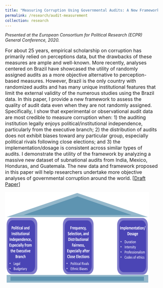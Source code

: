 ```yaml
---
title: "Measuring Corruption Using Governmental Audits: A New Framework and Dataset"
permalink: /research/audit-measurement
collection: research
---
```


<style>
.thumbnaildiss2 {
    background-color: black;
    height: 300px;
    display: inline-block; 
    background-size: cover; 
    background-position: center center;
    background-repeat: no-repeat;
}
</style>

*Presented at the European Consortium for Political Research (ECPR) General Conference, 2020.*

<p style="font-size: 12pt; width: 100%; text-align: left;">For about 25 years, empirical scholarship on corruption has primarily relied on perceptions data, but the drawbacks of these measures are ample and well-known. More recently, analyses centered on Brazil have showcased the utility of randomly assigned audits as a more objective alternative to perception-based measures. However, Brazil is the only country with randomized audits and has many unique institutional features that limit the external validity of the numerous studies using the Brazil data. In this paper, I provide a new framework to assess the quality of audit data even when they are not randomly assigned. Specifically, I show that experimental or observational audit data are most credible to measure corruption when: 1) the auditing institution legally enjoys political/institutional independence, particularly from the executive branch; 2) the distribution of audits does not exhibit biases toward any particular group, especially political rivals following close elections; and 3) the implementation/dosage is consistent across similar types of audits. I demonstrate the utility of the framework by analyzing a massive new dataset of subnational audits from India, Mexico, Honduras, and Guatemala. The new data and framework proposed in this paper will help researchers undertake more objective analyses of governmental corruption around the world. [<a href="https://mikedenly.com/files/audit-measurement.pdf">Draft Paper</a>]</p>

<p style="font-size: 12pt; width: 100%; text-align: left;"><img src="/images/new_pillars.png" class="thumbnaildiss2" style="width: 94%;"></p>